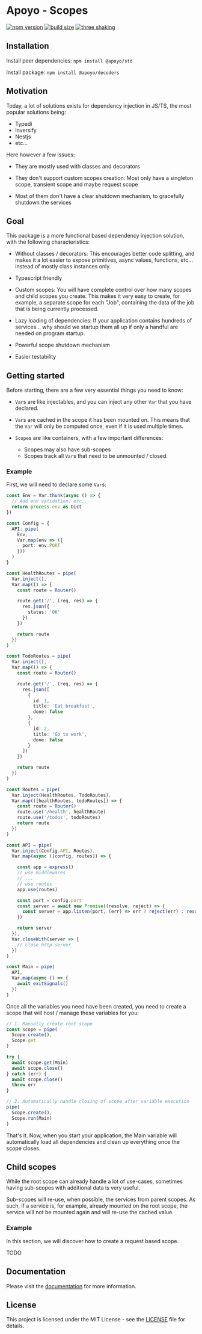 # Apoyo - Scopes

[![npm version](https://badgen.net/npm/v/@apoyo/scopes)](https://www.npmjs.com/package/@apoyo/scopes)
[![build size](https://badgen.net/bundlephobia/min/@apoyo/scopes)](https://bundlephobia.com/result?p=@apoyo/scopes)
[![three shaking](https://badgen.net/bundlephobia/tree-shaking/@apoyo/scopes)](https://bundlephobia.com/result?p=@apoyo/scopes)

## Installation

Install peer dependencies:
`npm install @apoyo/std`

Install package:
`npm install @apoyo/decoders`

## Motivation

Today, a lot of solutions exists for dependency injection in JS/TS, the most popular solutions being:

- Typedi
- Inversify
- Nestjs
- etc...

Here however a few issues:

- They are mostly used with classes and decorators

- They don't support custom scopes creation: Most only have a singleton scope, transient scope and maybe request scope

- Most of them don't have a clear shutdown mechanism, to gracefully shutdown the services

## Goal

This package is a more functional based dependency injection solution, with the following characteristics:

- Without classes / decorators: This encourages better code splitting, and makes it a lot easier to expose primitives, async values, functions, etc... instead of mostly class instances only.

- Typescript friendly

- Custom scopes: You will have complete control over how many scopes and child scopes you create. This makes it very easy to create, for example, a separate scope for each "Job", containing the data of the job that is being currently processed.

- Lazy loading of dependencies: If your application contains hundreds of services... why should we startup them all up if only a handful are needed on program startup.

- Powerful scope shutdown mechanism

- Easier testability

## Getting started

Before starting, there are a few very essential things you need to know:

- `Var`s are like injectables, and you can inject any other `Var` that you have declared.

- `Var`s are cached in the scope it has been mounted on. This means that the `Var` will only be computed once, even if it is used multiple times.

- `Scope`s are like containers, with a few important differences:
  - Scopes may also have sub-scopes
  - Scopes track all `Var`s that need to be unmounted / closed.

### Example

First, we will need to declare some `Var`s:

```ts
const Env = Var.thunk(async () => {
  // Add env validation, etc...
  return process.env as Dict
})

const Config = {
  API: pipe(
    Env, 
    Var.map(env => ({
      port: env.PORT
    }))
  )
}

const HealthRoutes = pipe(
  Var.inject(),
  Var.map(() => {
    const route = Router()

    route.get('/', (req, res) => {
      res.json({
        status: 'OK'
      })
    })

    return route
  })
)

const TodoRoutes = pipe(
  Var.inject(),
  Var.map(() => {
    const route = Router()

    route.get('/', (req, res) => {
      res.json([
        {
          id: 1,
          title: 'Eat breakfast',
          done: false
        },
        {
          id: 2,
          title: 'Go to work',
          done: false
        }
      ])
    })

    return route
  })
)

const Routes = pipe(
  Var.inject(HealthRoutes, TodoRoutes),
  Var.map(([healthRoutes, todoRoutes]) => {
    const route = Router()
    route.use('/health', healthRoute)
    route.use('/todos', todoRoutes)
    return route
  })
)

const API = pipe(
  Var.inject(Config.API, Routes),
  Var.map(async ([config, routes]) => {

    const app = express()
    // use middlewares
    // ...
    // use routes
    app.use(routes)

    const port = config.port
    const server = await new Promise((resolve, reject) => {
      const server = app.listen(port, (err) => err ? reject(err) : resolve(server))
    })

    return server
  }),
  Var.closeWith(server => {
    // close http server
  })
)

const Main = pipe(
  API,
  Var.map(async () => {
    await exitSignals()
  })
)
```

Once all the variables you need have been created, you need to create a scope that will host / manage these variables for you:

```ts
// 1. Manually create root scope
const scope = pipe(
  Scope.create(),
  Scope.get
)

try {
  await scope.get(Main)
  await scope.close()
} catch (err) {
  await scope.close()
  throw err
}

// 2. Automatically handle closing of scope after variable execution
pipe(
  Scope.create(),
  Scope.run(Main)
)
```

That's it. Now, when you start your application, the Main variable will automatically load all dependencies and clean up everything once the scope closes.

## Child scopes

While the root scope can already handle a lot of use-cases, sometimes having sub-scopes with additional data is very useful.

Sub-scopes will re-use, when possible, the services from parent scopes. As such, if a service is, for example, already mounted on the root scope, the service will not be mounted again and will re-use the cached value.

### Example

In this section, we will discover how to create a request based scope.

TODO

## Documentation

Please visit the [documentation](https://nx-apoyo.netlify.app/guide/decoders/getting-started.html) for more information.

## License

This project is licensed under the MIT License - see the [LICENSE](LICENSE) file for details.
